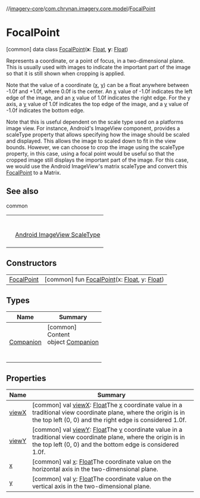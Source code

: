 //[imagery-core](../../../index.md)/[com.chrynan.imagery.core.model](../index.md)/[FocalPoint](index.md)



# FocalPoint  
 [common] data class [FocalPoint](index.md)(**x**: [Float](https://kotlinlang.org/api/latest/jvm/stdlib/kotlin/-float/index.html), **y**: [Float](https://kotlinlang.org/api/latest/jvm/stdlib/kotlin/-float/index.html))

Represents a coordinate, or a point of focus, in a two-dimensional plane. This is usually used with images to indicate the important part of the image so that it is still shown when cropping is applied.



Note that the value of a coordinate ([x](x.md), [y](y.md)) can be a float anywhere between -1.0f and +1.0f, where 0.0f is the center. An [x](x.md) value of -1.0f indicates the left edge of the image, and an [x](x.md) value of 1.0f indicates the right edge. For the y axis, a [y](y.md) value of 1.0f indicates the top edge of the image, and a [y](y.md) value of -1.0f indicates the bottom edge.



Note that this is useful dependent on the scale type used on a platforms image view. For instance, Android's ImageView component, provides a scaleType property that allows specifying how the image should be scaled and displayed. This allows the image to scaled down to fit in the view bounds. However, we can choose to crop the image using the scaleType property, in this case, using a focal point would be useful so that the cropped image still displays the important part of the image. For this case, we would use the Android ImageView's matrix scaleType and convert this [FocalPoint](index.md) to a Matrix.

   


## See also  
  
common  
  
| | |
|---|---|
| <a name="com.chrynan.imagery.core.model/FocalPoint///PointingToDeclaration/"></a>| <a name="com.chrynan.imagery.core.model/FocalPoint///PointingToDeclaration/"></a><br><br>[Android ImageView ScaleType](https://developer.android.com/reference/android/widget/ImageView.ScaleType)<br><br>|
  


## Constructors  
  
| | |
|---|---|
| <a name="com.chrynan.imagery.core.model/FocalPoint/FocalPoint/#kotlin.Float#kotlin.Float/PointingToDeclaration/"></a>[FocalPoint](-focal-point.md)| <a name="com.chrynan.imagery.core.model/FocalPoint/FocalPoint/#kotlin.Float#kotlin.Float/PointingToDeclaration/"></a> [common] fun [FocalPoint](-focal-point.md)(x: [Float](https://kotlinlang.org/api/latest/jvm/stdlib/kotlin/-float/index.html), y: [Float](https://kotlinlang.org/api/latest/jvm/stdlib/kotlin/-float/index.html))   <br>|


## Types  
  
|  Name |  Summary | 
|---|---|
| <a name="com.chrynan.imagery.core.model/FocalPoint.Companion///PointingToDeclaration/"></a>[Companion](-companion/index.md)| <a name="com.chrynan.imagery.core.model/FocalPoint.Companion///PointingToDeclaration/"></a>[common]  <br>Content  <br>object [Companion](-companion/index.md)  <br><br><br>|


## Properties  
  
|  Name |  Summary | 
|---|---|
| <a name="com.chrynan.imagery.core.model/FocalPoint/viewX/#/PointingToDeclaration/"></a>[viewX](view-x.md)| <a name="com.chrynan.imagery.core.model/FocalPoint/viewX/#/PointingToDeclaration/"></a> [common] val [viewX](view-x.md): [Float](https://kotlinlang.org/api/latest/jvm/stdlib/kotlin/-float/index.html)The [x](x.md) coordinate value in a traditional view coordinate plane, where the origin is in the top left (0, 0) and the right edge is considered 1.0f.   <br>|
| <a name="com.chrynan.imagery.core.model/FocalPoint/viewY/#/PointingToDeclaration/"></a>[viewY](view-y.md)| <a name="com.chrynan.imagery.core.model/FocalPoint/viewY/#/PointingToDeclaration/"></a> [common] val [viewY](view-y.md): [Float](https://kotlinlang.org/api/latest/jvm/stdlib/kotlin/-float/index.html)The [y](y.md) coordinate value in a traditional view coordinate plane, where the origin is in the top left (0, 0) and the bottom edge is considered 1.0f.   <br>|
| <a name="com.chrynan.imagery.core.model/FocalPoint/x/#/PointingToDeclaration/"></a>[x](x.md)| <a name="com.chrynan.imagery.core.model/FocalPoint/x/#/PointingToDeclaration/"></a> [common] val [x](x.md): [Float](https://kotlinlang.org/api/latest/jvm/stdlib/kotlin/-float/index.html)The coordinate value on the horizontal axis in the two-dimensional plane.   <br>|
| <a name="com.chrynan.imagery.core.model/FocalPoint/y/#/PointingToDeclaration/"></a>[y](y.md)| <a name="com.chrynan.imagery.core.model/FocalPoint/y/#/PointingToDeclaration/"></a> [common] val [y](y.md): [Float](https://kotlinlang.org/api/latest/jvm/stdlib/kotlin/-float/index.html)The coordinate value on the vertical axis in the two-dimensional plane.   <br>|

